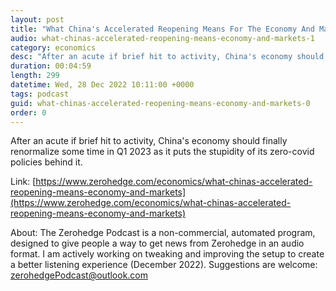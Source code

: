 ```yaml
---
layout: post
title: "What China's Accelerated Reopening Means For The Economy And Markets"
audio: what-chinas-accelerated-reopening-means-economy-and-markets-1
category: economics
desc: "After an acute if brief hit to activity, China's economy should finally renormalize some time in Q1 2023 as it puts the stupidity of its zero-covid policies behind it."
duration: 00:04:59
length: 299
datetime: Wed, 28 Dec 2022 10:11:00 +0000
tags: podcast
guid: what-chinas-accelerated-reopening-means-economy-and-markets-0
order: 0
---
```

After an acute if brief hit to activity, China's economy should finally renormalize some time in Q1 2023 as it puts the stupidity of its zero-covid policies behind it.

Link: [https://www.zerohedge.com/economics/what-chinas-accelerated-reopening-means-economy-and-markets](https://www.zerohedge.com/economics/what-chinas-accelerated-reopening-means-economy-and-markets)

About: The Zerohedge Podcast is a non-commercial, automated program, designed to give people a way to get news from Zerohedge in an audio format.  I am actively working on tweaking and improving the setup to create a better listening experience (December 2022).  Suggestions are welcome: [zerohedgePodcast@outlook.com](mailto:zerohedgePodcast@outlook.com)